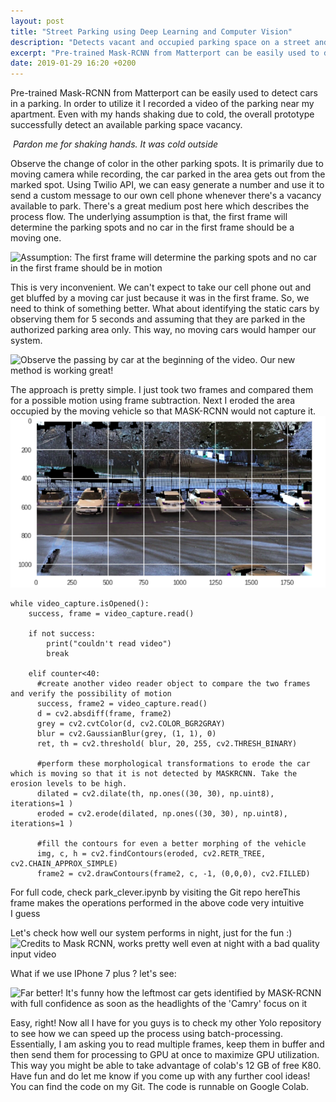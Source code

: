 ```yaml
---
layout: post
title: "Street Parking using Deep Learning and Computer Vision"
description: "Detects vacant and occupied parking space on a street and sends a text whenever a space is available to park"
excerpt: "Pre-trained Mask-RCNN from Matterport can be easily used to detect cars in a parking. In order to utilize it I recorded a video of the parking near my apartment. Even with my hands shaking due to cold, the overall prototype successfully detect an available parking space vacancy."
date: 2019-01-29 16:20 +0200
---
```


Pre-trained Mask-RCNN from Matterport can be easily used to detect cars in a parking. In order to utilize it I recorded a video of the parking near my apartment. Even with my hands shaking due to cold, the overall prototype successfully detect an available parking space vacancy.

<p>
    <img src="gifs/test_vid.gif" alt>
    <em>Pardon me for shaking hands. It was cold outside</em>
</p>

Observe the change of color in the other parking spots. It is primarily due to moving camera while recording, the car parked in the area gets out from the marked spot. Using Twilio API, we can easy generate a number and use it to send a custom message to our own cell phone whenever there's a vacancy available to park. There's a great medium post here which describes the process flow. The underlying assumption is that, the first frame will determine the parking spots and no car in the first frame should be a moving one.


![Assumption: The first frame will determine the parking spots and no car in the first frame should be in motion](gifs/assumption_test1.gif)


This is very inconvenient. We can't expect to take our cell phone out and get bluffed by a moving car just because it was in the first frame. So, we need to think of something better. What about identifying the static cars by observing them for 5 seconds and assuming that they are parked in the authorized parking area only. This way, no moving cars would hamper our system.

![Observe the passing by car at the beginning of the video. Our new method is working great!](gifs/better_test1.gif)


The approach is pretty simple. I just took two frames and compared them for a possible motion using frame subtraction. Next I eroded the area occupied by the moving vehicle so that MASK-RCNN would not capture it.
![This frame makes the operations performed in the above code very intuitive I guess](gifs/1_x6wTWuWlwlnic30Mj61S0g.png)

    while video_capture.isOpened():
        success, frame = video_capture.read()

        if not success:
            print("couldn't read video")
            break

        elif counter<40:
          #create another video reader object to compare the two frames   and verify the possibility of motion
          success, frame2 = video_capture.read()
          d = cv2.absdiff(frame, frame2)  
          grey = cv2.cvtColor(d, cv2.COLOR_BGR2GRAY)
          blur = cv2.GaussianBlur(grey, (1, 1), 0)
          ret, th = cv2.threshold( blur, 20, 255, cv2.THRESH_BINARY)

          #perform these morphological transformations to erode the car which is moving so that it is not detected by MASKRCNN. Take the erosion levels to be high. 
          dilated = cv2.dilate(th, np.ones((30, 30), np.uint8), iterations=1 )
          eroded = cv2.erode(dilated, np.ones((30, 30), np.uint8), iterations=1 )

          #fill the contours for even a better morphing of the vehicle
          img, c, h = cv2.findContours(eroded, cv2.RETR_TREE, cv2.CHAIN_APPROX_SIMPLE)
          frame2 = cv2.drawContours(frame2, c, -1, (0,0,0), cv2.FILLED)





For full code, check park_clever.ipynb by visiting the Git repo hereThis frame makes the operations performed in the above code very intuitive I guess



Let's check how well our system performs in night, just for the fun :)
![Credits to Mask RCNN, works pretty well even at night with a bad quality input video](gifs/night_blur_test.gif)


What if we use IPhone 7 plus ? let's see:

![Far better! It's funny how the leftmost car gets identified by MASK-RCNN with full confidence as soon as the headlights of the 'Camry' focus on it](gifs/night_better_test.gif)


Easy, right! Now all I have for you guys is to check my other Yolo repository to see how we can speed up the process using batch-processing. Essentially, I am asking you to read multiple frames, keep them in buffer and then send them for processing to GPU at once to maximize GPU utilization. This way you might be able to take advantage of colab's 12 GB of free K80.
Have fun and do let me know if you come up with any further cool ideas! You can find the code on my Git. The code is runnable on Google Colab.
